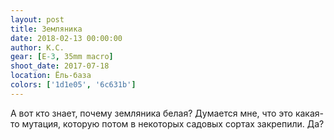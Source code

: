 ```yaml
---
layout: post
title: Земляника
date: 2018-02-13 00:00:00
author: К.С.
gear: [E-3, 35mm macro]
shoot_date: 2017-07-18
location: Ёль-база
colors: ['1d1e05', '6c631b']
---
```

А вот кто знает, почему земляника белая? Думается мне, что это какая-то мутация, которую потом в некоторых садовых сортах закрепили. Да?

